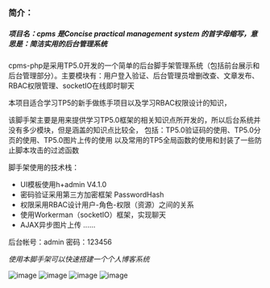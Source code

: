 ### 简介：

##### 项目名：cpms 是Concise practical management system 的首字母缩写，意思是：简洁实用的后台管理系统

cpms-php是采用TP5.0开发的一个简单的后台脚手架管理系统（包括前台展示和后台管理部分）。主要模块有：用户登入验证、后台管理员增删改查、文章发布、RBAC权限管理、socketIO在线即时聊天

本项目适合学习TP5的新手做练手项目以及学习RBAC权限设计的知识，

该脚手架主要是用来提供学习TP5.0框架的相关知识点所开发的，所以后台系统并没有多少模块，但是涵盖的知识点比较全，
包括：TP5.0验证码的使用、TP5.0分页的使用、TP5.0图片上传的使用 以及常用的TP5全局函数的使用和封装了一些防止脚本攻击的过滤函数

脚手架使用的技术栈：

- UI模板使用h+admin V4.1.0  
- 密码验证采用第三方加密框架 PasswordHash
- 权限采用RBAC设计用户-角色-权限（资源）之间的关系
- 使用Workerman（socketIO）框架，实现聊天
- AJAX异步图片上传
......

后台帐号：admin 密码：123456

*使用本脚手架可以快速搭建一个个人博客系统*

![image](https://github.com/gulang12/cpms-php/blob/master/public/static/images/bbbb.png)
![image](https://github.com/gulang12/cpms-php/blob/master/public/static/images/ccc.png)
![image](https://github.com/gulang12/cpms-php/blob/master/public/static/images/dddd.png)
![image](https://github.com/gulang12/cpms-php/blob/master/public/static/images/hhhhhhhhhh.png)

